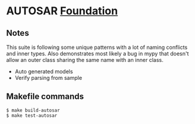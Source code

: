 # AUTOSAR [Foundation](https://www.autosar.org/standards/foundation/)

## Notes

This suite is following some unique patterns with a lot of naming conflicts
and inner types. Also demonstrates most likely a bug in mypy that doesn't allow
an outer class sharing the same name with an inner class.

- Auto generated models
- Verify parsing from sample


## Makefile commands

```console
$ make build-autosar
$ make test-autosar
```